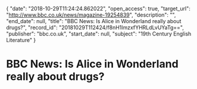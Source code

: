 {
  "date": "2018-10-29T11:24:24.862022", 
  "open_access": true, 
  "target_url": "http://www.bbc.co.uk/news/magazine-19254839", 
  "description": "", 
  "end_date": null, 
  "title": "BBC News: Is Alice in Wonderland really about drugs?", 
  "record_id": "20181029T112424/f8nH1lmzxfYHRLdLvUYaTg==", 
  "publisher": "bbc.co.uk", 
  "start_date": null, 
  "subject": "19th Century English Literature"
}

# BBC News: Is Alice in Wonderland really about drugs?

